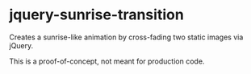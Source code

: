 # jquery-sunrise-transition
Creates a sunrise-like animation by cross-fading two static images via jQuery.

This is a proof-of-concept, not meant for production code.
